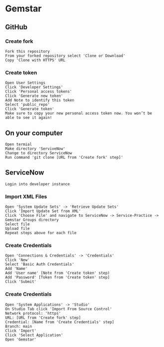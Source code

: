 # Gemstar

## GitHub
### Create fork
    Fork this repository
    From your forked repository select 'Clone or Download'
    Copy 'Clone with HTTPS' URL
### Create token
    Open User Settings
    Click 'Developer Settings'
    Click 'Personal access tokens'
    Click 'Generate new token'
    Add Note to identify this token
    Select 'public_repo'
    Click 'Generate token'
    Make sure to copy your new personal access token now. You won’t be able to see it again!
## On your computer
    Open termial
    Make directory 'ServiveNow'
    Change to directory ServiceNow
    Run command 'git clone [URL from 'Create fork' step]'
## ServiceNow
    Login into developer instance
### Import XML Files
    Open 'System Update Sets' -> 'Retrieve Update Sets'
    Click 'Import Update Set from XML'
    Click 'Choose File' and navigate to ServiceNow -> Service-Practice -> Gemstar Groups directory
    Select file
    Upload file
    Repeat steps above for each file
### Create Credentials
    Open 'Connections & Credentials' -> 'Credentials'
    Click 'New'
    Select 'Basic Auth Credentials'
    Add 'Name'
    Add 'User name' [Note from 'Create token' step)
    Add 'Password' [Token from 'Create token' step]
    Click 'Submit'
### Create Credentials
    Open 'System Applications' -> 'Studio'
    On Studio Tab click 'Import From Source Control'
    Network protocol: 'https'
    URL: [URL from 'Create fork' step]
    Credential: [Name from 'Create Credentials' step]
    Branch: main
    Click 'Import'
    Click 'Select Application'
    Open 'Gemstar'

